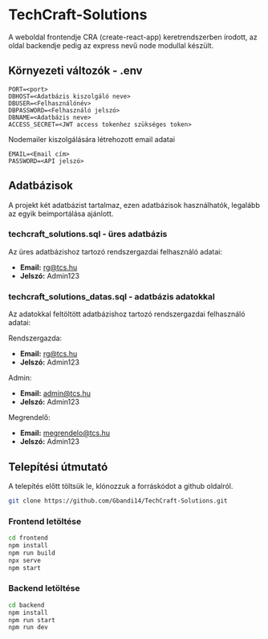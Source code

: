 # TechCraft-Solutions

A weboldal frontendje CRA (create-react-app) keretrendszerben írodott, az oldal backendje pedig az express nevű node modullal készült.

## Környezeti változók - .env

```dotenv
PORT=<port>
DBHOST=<Adatbázis kiszolgáló neve>
DBUSER=<Felhasználónév>
DBPASSWORD=<Felhasználó jelszó>
DBNAME=<Adatbázis neve>
ACCESS_SECRET=<JWT access tokenhez szükséges token>
```

Nodemailer kiszolgálására létrehozott email adatai

```dotenv
EMAIL=<Email cím>
PASSWORD=<API jelszó>
```

## Adatbázisok

A projekt két adatbázist tartalmaz, ezen adatbázisok használhatók, legalább az egyik beimportálása ajánlott.

### techcraft_solutions.sql - üres adatbázis

Az üres adatbázishoz tartozó rendszergazdai felhasználó adatai:

* **Email:** rg@tcs.hu
* **Jelszó:** Admin123

### techcraft_solutions_datas.sql - adatbázis adatokkal

Az adatokkal feltöltött adatbázishoz tartozó rendszergazdai felhasználó adatai:

Rendszergazda:

* **Email:** rg@tcs.hu
* **Jelszó:** Admin123

Admin:

* **Email:** admin@tcs.hu
* **Jelszó:** Admin123

Megrendelő:

* **Email:** megrendelo@tcs.hu
* **Jelszó:** Admin123

## Telepítési útmutató

A telepítés előtt töltsük le, klónozzuk a forráskódot a github oldalról.

```bash
git clone https://github.com/Gbandi14/TechCraft-Solutions.git
```

### Frontend letöltése

```bash
cd frontend
npm install
npm run build
npx serve
npm start
```

### Backend letöltése

```bash
cd backend
npm install
npm run start
npm run dev
```
